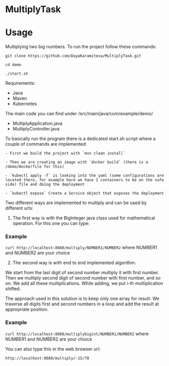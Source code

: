 # MultiplyTask

# Usage

Multiplying two big numbers.
To run the project follow these commands:

`git clone https://github.com/DayaKaramiteva/MultiplyTask.git`

`cd demo`

`./start.sh`

Requirements:
  - Java
  - Maven
  - Kubernetes


The main code you can find under /src/main/java/com/example/demo/
  - MultiplyApplication.java
  - MultiplyController.java

To basically run the program there is a dedicated start.sh script where a couple of commands are implemented:

	- First we build the project with `mvn clean install` 

	- Then we are creating an image with `docker build` (there is a /demo/Dockerfile for this)

	- `kubectl apply -f` is looking into the yaml (some configurations are located there, for example here we have 2 containers to be on the safe side) file and doing the deployment

	- `kubectl expose` Create a Service object that exposes the deployment


Two different ways are implemented to multiply and can be used by different urls:

1. The first way is with the BigInteger java class used for mathematical operation. 
   For this one you can type:
### Example
`curl http://localhost:8080/multiply/NUMBER1/NUMBER2` where NUMBER1 and NUMBER2 are your choice 
  
2. The second way is with end to end implemented algorithm. 
  
  We start from the last digit of second number multiply it with first number. Then we multiply second digit of second number            with first number, and so on. We add all these multiplications. While adding, we put i-th multiplication shifted.

The approach used in this solution is to keep only one array for result. We traverse all digits first and second numbers in a loop and add the result at appropriate position.

  ### Example
  `curl http://localhost:8080/multiplybigint/NUMBER1/NUMBER2` where NUMBER1 and NUMBER2 are your choice 
  
  You can also type this in the web browser url:
  
  `http://localhost:8080/multiply/-15/78`
  
  
   
